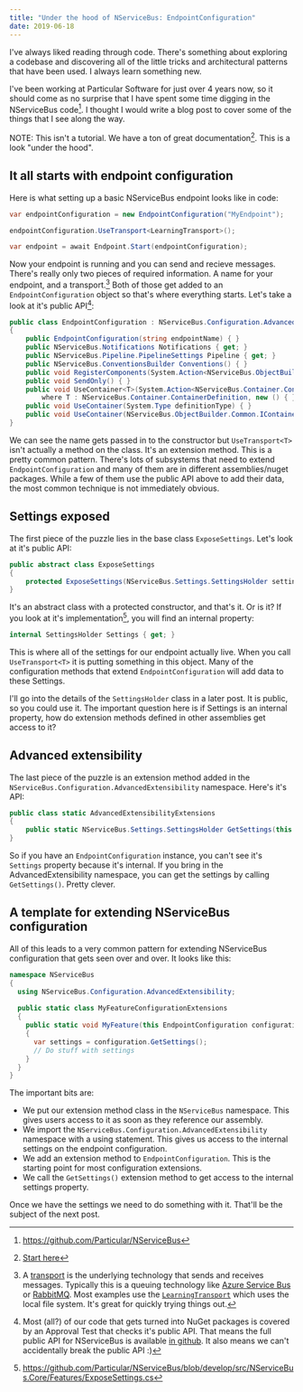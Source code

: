 ```yaml
---
title: "Under the hood of NServiceBus: EndpointConfiguration"
date: 2019-06-18
---
```


I've always liked reading through code. There's something about exploring a codebase and discovering all of the little tricks and architectural patterns that have been used. I always learn something new.

I've been working at Particular Software for just over 4 years now, so it should come as no surprise that I have spent some time digging in the NServiceBus code[^1]. I thought I would write a blog post to cover some of the things that I see along the way.

<!--more-->

NOTE: This isn't a tutorial. We have a ton of great documentation[^2]. This is a look "under the hood".

## It all starts with endpoint configuration

Here is what setting up a basic NServiceBus endpoint looks like in code:

```cs
var endpointConfiguration = new EndpointConfiguration("MyEndpoint");

endpointConfiguration.UseTransport<LearningTransport>();

var endpoint = await Endpoint.Start(endpointConfiguration);
```

Now your endpoint is running and you can send and recieve messages. There's really only two pieces of required information. A name for your endpoint, and a transport.[^3] Both of those get added to an `EndpointConfiguration` object so that's where everything starts. Let's take a look at it's public API[^4]:

```cs
public class EndpointConfiguration : NServiceBus.Configuration.AdvancedExtensibility.ExposeSettings
{
    public EndpointConfiguration(string endpointName) { }
    public NServiceBus.Notifications Notifications { get; }
    public NServiceBus.Pipeline.PipelineSettings Pipeline { get; }
    public NServiceBus.ConventionsBuilder Conventions() { }
    public void RegisterComponents(System.Action<NServiceBus.ObjectBuilder.IConfigureComponents> registration) { }
    public void SendOnly() { }
    public void UseContainer<T>(System.Action<NServiceBus.Container.ContainerCustomizations> customizations = null)
        where T : NServiceBus.Container.ContainerDefinition, new () { }
    public void UseContainer(System.Type definitionType) { }
    public void UseContainer(NServiceBus.ObjectBuilder.Common.IContainer builder) { }
}
```

We can see the name gets passed in to the constructor but `UseTransport<T>` isn't actually a method on the class. It's an extension method. This is a pretty common pattern. There's lots of subsystems that need to extend `EndpointConfiguration` and many of them are in different assemblies/nuget packages. While a few of them use the public API above to add their data, the most common technique is not immediately obvious.

## Settings exposed

The first piece of the puzzle lies in the base class `ExposeSettings`. Let's look at it's public API:

```cs
public abstract class ExposeSettings
{
    protected ExposeSettings(NServiceBus.Settings.SettingsHolder settings) { }
}
```

It's an abstract class with a protected constructor, and that's it. Or is it? If you look at it's implementation[^5], you will find an internal property:

```cs
internal SettingsHolder Settings { get; }
```

This is where all of the settings for our endpoint actually live. When you call `UseTransport<T>` it is putting something in this object. Many of the configuration methods that extend `EndpointConfiguration` will add data to these Settings.

I'll go into the details of the `SettingsHolder` class in a later post. It is public, so you could use it. The important question here is if Settings is an internal property, how do extension methods defined in other assemblies get access to it?

## Advanced extensibility

The last piece of the puzzle is an extension method added in the `NServiceBus.Configuration.AdvancedExtensibility` namespace. Here's it's API:

```cs
public class static AdvancedExtensibilityExtensions
{
    public static NServiceBus.Settings.SettingsHolder GetSettings(this NServiceBus.Configuration.AdvancedExtensibility.ExposeSettings config) { }
}
```

So if you have an `EndpointConfiguration` instance, you can't see it's `Settings` property because it's internal. If you bring in the AdvancedExtensibility namespace, you can get the settings by calling `GetSettings()`. Pretty clever.

## A template for extending NServiceBus configuration

All of this leads to a very common pattern for extending NServiceBus configuration that gets seen over and over. It looks like this:

```cs
namespace NServiceBus
{
  using NServiceBus.Configuration.AdvancedExtensibility;
  
  public static class MyFeatureConfigurationExtensions
  {
    public static void MyFeature(this EndpointConfiguration configuration)
    {
      var settings = configuration.GetSettings();
      // Do stuff with settings
    }
  }
}
```

The important bits are:

- We put our extension method class in the `NServiceBus` namespace. This gives users access to it as soon as they reference our assembly.
- We import the `NServiceBus.Configuration.AdvancedExtensibility` namespace with a using statement. This gives us access to the internal settings on the endpoint configuration.
- We add an extension method to `EndpointConfiguration`. This is the starting point for most configuration extensions.
- We call the `GetSettings()` extension method to get access to the internal settings property. 

Once we have the settings we need to do something with it. That'll be the subject of the next post. 

[^1]: https://github.com/Particular/NServiceBus

[^2]: [Start here](https://docs.particular.net/get-started/)

[^3]: A [transport](https://docs.particular.net/transports/) is the underlying technology that sends and receives messages. Typically this is a queuing technology like [Azure Service Bus](https://docs.particular.net/transports/azure-service-bus/) or [RabbitMQ](https://docs.particular.net/transports/rabbitmq/). Most examples use the [`LearningTransport`](https://docs.particular.net/transports/learning/) which uses the local file system. It's great for quickly trying things out. 

[^4]: Most (all?) of our code that gets turned into NuGet packages is covered by an Approval Test that checks it's public API. That means the full public API for NServiceBus is available [in github](https://github.com/Particular/NServiceBus/blob/develop/src/NServiceBus.Core.Tests/ApprovalFiles/APIApprovals.ApproveNServiceBus.netframework.approved.txt). It also means we can't accidentally break the public API :)

[^5]: https://github.com/Particular/NServiceBus/blob/develop/src/NServiceBus.Core/Features/ExposeSettings.cs
